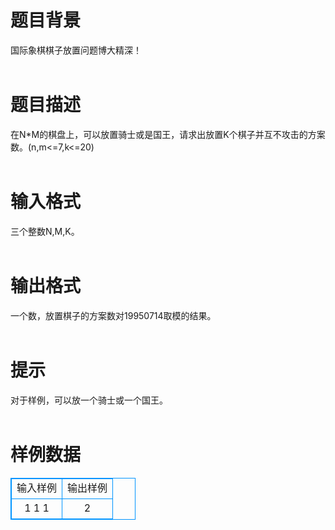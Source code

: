 # 

 
 # 题目背景 
国际象棋棋子放置问题博大精深！<br><br> 

 
 # 题目描述 
在N*M的棋盘上，可以放置骑士或是国王，请求出放置K个棋子并互不攻击的方案数。(n,m&lt;=7,k&lt;=20)<br><br> 

 
 # 输入格式 
三个整数N,M,K。<br><br> 

 
 # 输出格式 
一个数，放置棋子的方案数对19950714取模的结果。<br><br> 

 
 # 提示 
对于样例，可以放一个骑士或一个国王。<br><br> 
# 样例数据
<style>
        table,table tr th, table tr td { border:1px solid #0094ff; }
        table { width: 200px; min-height: 25px; line-height: 25px; text-align: center; border-collapse: collapse;}   
    </style>
<table>
	<tr>
		<td>输入样例</td>
		<td>输出样例</td>
	</tr>
<tr><td>1 1 1


</td><td>2


</td></tr></table>
